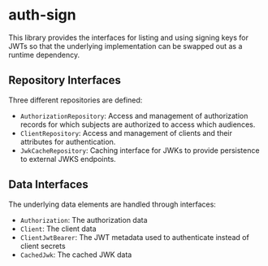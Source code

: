 # auth-sign

This library provides the interfaces for listing and using signing keys for JWTs so that the underlying implementation can be swapped out as a runtime dependency.

## Repository Interfaces

Three different repositories are defined:

- `AuthorizationRepository`: Access and management of authorization records for which subjects are authorized to access which audiences.
- `ClientRepository`: Access and management of clients and their attributes for authentication.
- `JwkCacheRepository`: Caching interface for JWKs to provide persistence to external JWKS endpoints.

## Data Interfaces

The underlying data elements are handled through interfaces:

- `Authorization`: The authorization data
- `Client`: The client data
- `ClientJwtBearer`: The JWT metadata used to authenticate instead of client secrets
- `CachedJwk`: The cached JWK data
